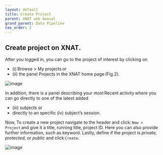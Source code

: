 ```yaml
---
layout: default
title: Create Project
parent: XNAT web manual
grand_parent: Data Pipeline
nav_order: 2
---
```


## Create project on XNAT.
After you logged in, you can go to the project of interest by clicking on 
- (i) Browse > My projects or 
- (ii) the panel Projects in the XNAT home page (Fig.2). 

![image](https://user-images.githubusercontent.com/40626584/200123888-6a83efa2-31fa-40ff-a2b9-cf5eac775916.png)


In addition, there is a panel describing your most Recent activity where you can go directly to one of the latest added 
- (iii) subjects or 
- directly to an specific (iv) subject’s session. 


Now, To create a new project navigate to the header and click: ``New > Project`` and give it a title, running title, project ID.
Here you can also provide further information, such as keyword. Lastly, define if the project is _private, protected, or public_ and click ``Create``.

![image](https://user-images.githubusercontent.com/40626584/200123964-dba411cc-0853-4fdf-81d0-2b7eb5f9b190.png)

